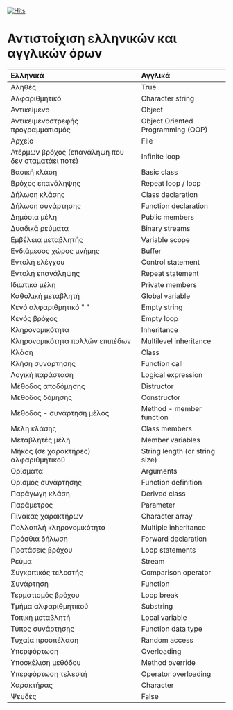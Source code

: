 [![Hits](https://hits.seeyoufarm.com/api/count/incr/badge.svg?url=https%3A%2F%2Feffie375.github.io%2FTPTE-AEGEAN&count_bg=%23E3802B&title_bg=%2307359E&icon=internetarchive.svg&icon_color=%23E7E7E7&title=%CE%A0%CF%81%CE%BF%CE%B2%CE%BF%CE%BB%CE%AD%CF%82&edge_flat=false)](https://hits.seeyoufarm.com)

# Αντιστοίχιση ελληνικών και αγγλικών όρων

|Ελληνικά|Αγγλικά|
|:-|:-|
|Αληθές|True|
|Αλφαριθμητικό|Character string|
|Αντικείμενο|Object|
|Αντικειμενοστρεφής προγραμματισμός|Object Oriented Programming (OOP)|
|Αρχείο|File|
|Ατέρμων βρόχος (επανάληψη που δεν σταματάει ποτέ)|Infinite loop|
|Βασική κλάση|Basic class|
|Βρόχος επανάληψης|Repeat loop / loop|
|Δήλωση κλάσης|Class declaration|
|Δήλωση συνάρτησης|Function declaration|
|Δημόσια μέλη|Public members|
|Δυαδικά ρεύματα|Binary streams|
|Εμβέλεια μεταβλητής|Variable scope|
|Ενδιάμεσος χώρος μνήμης|Buffer|
|Εντολή ελέγχου|Control statement|
|Εντολή επανάληψης|Repeat statement|
|Ιδιωτικά μέλη|Private members|
|Καθολική μεταβλητή|Global variable|
|Κενό αλφαριθμητικό " "|Empty string|
|Κενός βρόχος|Empty loop|
|Κληρονομικότητα|Inheritance|
|Κληρονομικότητα πολλών επιπέδων|Multilevel inheritance|
|Κλάση|Class|
|Κλήση συνάρτησης|Function call|
|Λογική παράσταση|Logical expression|
|Μέθοδος αποδόμησης|Distructor|
|Μέθοδος δόμησης|Constructor|
|Μέθοδος - συνάρτηση μέλος|Method - member function|
|Μέλη κλάσης|Class members|
|Μεταβλητές μέλη|Member variables|
|Μήκος (σε χαρακτήρες) αλφαριθμητικού|String length (or string size)|
|Ορίσματα|Arguments|
|Ορισμός συνάρτησης|Function definition|
|Παράγωγη κλάση|Derived class|
|Παράμετρος|Parameter|
|Πίνακας χαρακτήρων|Character array|
|Πολλαπλή κληρονομικότητα|Multiple inheritance|
|Πρόσθια δήλωση|Forward declaration|
|Προτάσεις βρόχου|Loop statements|
|Ρεύμα|Stream|
|Συγκριτικός τελεστής|Comparison operator|
|Συνάρτηση|Function|
|Τερματισμός βρόχου|Loop break|
|Τμήμα αλφαριθμητικού|Substring|
|Τοπική μεταβλητή|Local variable|
|Τύπος συνάρτησης|Function data type|
|Τυχαία προσπέλαση|Random access|
|Υπερφόρτωση|Overloading|
|Υποσκέλιση μεθόδου|Method override|
|Υπερφόρτωση τελεστή|Operator overloading|
|Χαρακτήρας|Character|
|Ψευδές|False|
